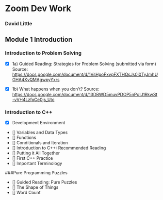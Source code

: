 # Zoom Dev Work
### David Little

## Module 1 Introduction

### Introduction to Problem Solving
- [x] 1a) Guided Reading: Strategies for Problem Solving (submitted via form)
Source: https://docs.google.com/document/d/1VsHpoFxvpFXTHQsJs0i0TyJmhUGHA4XvQMAgwpyYxrs

- [x] 1b) What happens when you don't?
Source: https://docs.google.com/document/d/13DBWD5muvPDOP5nPoIJ1RkwSt-vVH4LzfoCe0js_Utc


### Introduction to C++

- [x] Development Environment
- [] Variables and Data Types
- [] Functions
- [] Conditionals and Iteration
- [] Introduction to C++: Recommended Reading
- [] Putting it All Together
- [] First C++ Practice
- [] Important Terminology

###Pure Programming Puzzles

- [] Guided Reading: Pure Puzzles
- [] The Shape of Things
- [] Word Count